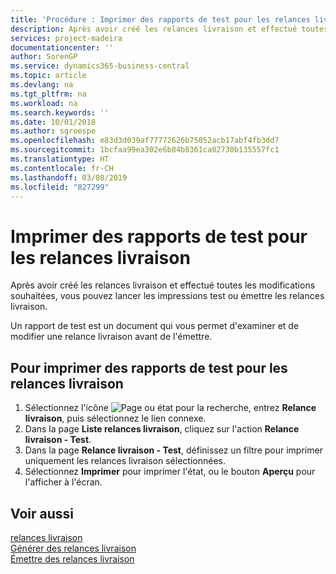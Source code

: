 ```yaml
---
title: 'Procédure : Imprimer des rapports de test pour les relances livraison'
description: Après avoir créé les relances livraison et effectué toutes les modifications souhaitées, vous pouvez lancer les impressions test ou émettre les relances livraison.
services: project-madeira
documentationcenter: ''
author: SorenGP
ms.service: dynamics365-business-central
ms.topic: article
ms.devlang: na
ms.tgt_pltfrm: na
ms.workload: na
ms.search.keywords: ''
ms.date: 10/01/2018
ms.author: sgroespe
ms.openlocfilehash: e83d3d039af77772626b75052acb17abf4fb3dd7
ms.sourcegitcommit: 1bcfaa99ea302e6b84b8361ca02730b135557fc1
ms.translationtype: HT
ms.contentlocale: fr-CH
ms.lasthandoff: 03/08/2019
ms.locfileid: "827299"
---
```

# <a name="print-test-reports-for-delivery-reminders"></a>Imprimer des rapports de test pour les relances livraison
Après avoir créé les relances livraison et effectué toutes les modifications souhaitées, vous pouvez lancer les impressions test ou émettre les relances livraison.  

Un rapport de test est un document qui vous permet d'examiner et de modifier une relance livraison avant de l'émettre.  

## <a name="to-print-test-reports-before-issuing-delivery-reminders"></a>Pour imprimer des rapports de test pour les relances livraison  

1.  Sélectionnez l'icône ![Page ou état pour la recherche](../../media/ui-search/search_small.png "Page ou état pour la recherche"), entrez **Relance livraison**, puis sélectionnez le lien connexe.  
2.  Dans la page **Liste relances livraison**, cliquez sur l'action **Relance livraison - Test**.  
3.  Dans la page **Relance livraison - Test**, définissez un filtre pour imprimer uniquement les relances livraison sélectionnées.  
4.  Sélectionnez **Imprimer** pour imprimer l'état, ou le bouton **Aperçu** pour l'afficher à l'écran.  

## <a name="see-also"></a>Voir aussi  
 [relances livraison](delivery-reminders.md)   
 [Générer des relances livraison](how-to-generate-delivery-reminders.md)   
 [Émettre des relances livraison](how-to-issue-delivery-reminders.md)
